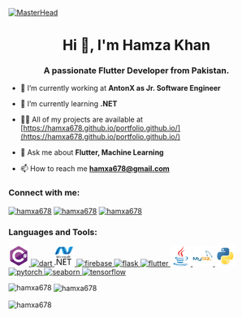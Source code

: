 [![MasterHead](https://media.licdn.com/dms/image/D4D16AQG0UJD03tdwbw/profile-displaybackgroundimage-shrink_350_1400/0/1683057888641?e=1689811200&v=beta&t=eGd7vq0FmtyVPq45wKyNjrtacb0DYgpY2ZQDoU1BO24)](https://rishavchanda.io)
<h1 align="center">Hi 👋, I'm Hamza Khan</h1>
<h3 align="center">A passionate Flutter Developer from Pakistan.</h3>

- 🔭 I’m currently working at **AntonX as Jr. Software Engineer**

- 🌱 I’m currently learning **.NET**

- 👨‍💻 All of my projects are available at [https://hamxa678.github.io/portfolio.github.io/](https://hamxa678.github.io/portfolio.github.io/)

- 💬 Ask me about **Flutter, Machine Learning**

- 📫 How to reach me **hamxa678@gmail.com**

<h3 align="left">Connect with me:</h3>
<p align="left">
<a href="https://twitter.com/hamxa678" target="blank"><img align="center" src="https://raw.githubusercontent.com/rahuldkjain/github-profile-readme-generator/master/src/images/icons/Social/twitter.svg" alt="hamxa678" height="30" width="40" /></a>
<a href="https://linkedin.com/in/hamza-miraj" target="blank"><img align="center" src="https://raw.githubusercontent.com/rahuldkjain/github-profile-readme-generator/master/src/images/icons/Social/linked-in-alt.svg" alt="hamxa678" height="30" width="40" /></a>
<a href="https://instagram.com/hamxa678" target="blank"><img align="center" src="https://raw.githubusercontent.com/rahuldkjain/github-profile-readme-generator/master/src/images/icons/Social/instagram.svg" alt="hamxa678" height="30" width="40" /></a>
</p>

<h3 align="left">Languages and Tools:</h3>
<p align="left"> <a href="https://www.w3schools.com/cs/" target="_blank" rel="noreferrer"> <img src="https://raw.githubusercontent.com/devicons/devicon/master/icons/csharp/csharp-original.svg" alt="csharp" width="40" height="40"/> </a> <a href="https://dart.dev" target="_blank" rel="noreferrer"> <img src="https://www.vectorlogo.zone/logos/dartlang/dartlang-icon.svg" alt="dart" width="40" height="40"/> </a> <a href="https://dotnet.microsoft.com/" target="_blank" rel="noreferrer"> <img src="https://raw.githubusercontent.com/devicons/devicon/master/icons/dot-net/dot-net-original-wordmark.svg" alt="dotnet" width="40" height="40"/> </a> <a href="https://firebase.google.com/" target="_blank" rel="noreferrer"> <img src="https://www.vectorlogo.zone/logos/firebase/firebase-icon.svg" alt="firebase" width="40" height="40"/> </a> <a href="https://flask.palletsprojects.com/" target="_blank" rel="noreferrer"> <img src="https://www.vectorlogo.zone/logos/pocoo_flask/pocoo_flask-icon.svg" alt="flask" width="40" height="40"/> </a> <a href="https://flutter.dev" target="_blank" rel="noreferrer"> <img src="https://www.vectorlogo.zone/logos/flutterio/flutterio-icon.svg" alt="flutter" width="40" height="40"/> </a> <a href="https://www.java.com" target="_blank" rel="noreferrer"> <img src="https://raw.githubusercontent.com/devicons/devicon/master/icons/java/java-original.svg" alt="java" width="40" height="40"/> </a> <a href="https://www.mysql.com/" target="_blank" rel="noreferrer"> <img src="https://raw.githubusercontent.com/devicons/devicon/master/icons/mysql/mysql-original-wordmark.svg" alt="mysql" width="40" height="40"/> </a> <a href="https://www.python.org" target="_blank" rel="noreferrer"> <img src="https://raw.githubusercontent.com/devicons/devicon/master/icons/python/python-original.svg" alt="python" width="40" height="40"/> </a> <a href="https://pytorch.org/" target="_blank" rel="noreferrer"> <img src="https://www.vectorlogo.zone/logos/pytorch/pytorch-icon.svg" alt="pytorch" width="40" height="40"/> </a> <a href="https://seaborn.pydata.org/" target="_blank" rel="noreferrer"> <img src="https://seaborn.pydata.org/_images/logo-mark-lightbg.svg" alt="seaborn" width="40" height="40"/> </a> <a href="https://www.tensorflow.org" target="_blank" rel="noreferrer"> <img src="https://www.vectorlogo.zone/logos/tensorflow/tensorflow-icon.svg" alt="tensorflow" width="40" height="40"/> </a> </p>

<p><img align="left" src="https://github-readme-stats.vercel.app/api/top-langs?username=hamxa678&show_icons=true&locale=en&layout=compact" alt="hamxa678" /></p>

<p>&nbsp;<img align="center" src="https://github-readme-stats-sigma-five.vercel.app/api?username=hamxa678&show_icons=true&locale=en" alt="hamxa678" /></p>

<p><img align="center" src="https://github-readme-streak-stats-sigma-five.herokuapp.com/?user=hamxa678&" alt="hamxa678" /></p>
